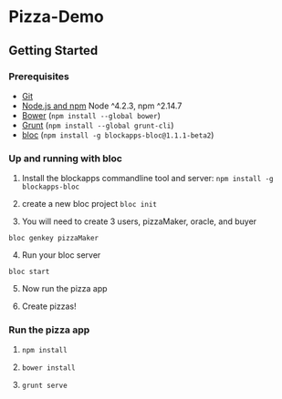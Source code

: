 # Pizza-Demo 

## Getting Started

### Prerequisites

- [Git](https://git-scm.com/)
- [Node.js and npm](nodejs.org) Node ^4.2.3, npm ^2.14.7
- [Bower](bower.io) (`npm install --global bower`)
- [Grunt](http://gruntjs.com/) (`npm install --global grunt-cli`)
- [bloc](http://github.com/blockapps/bloc) (`npm install -g blockapps-bloc@1.1.1-beta2`)

### Up and running with bloc
1) Install the blockapps commandline tool and server: `npm install -g blockapps-bloc`

2) create a new bloc project `bloc init`

3) You will need to create 3 users, pizzaMaker, oracle, and buyer

`bloc genkey pizzaMaker`

4) Run your bloc server

`bloc start`

5) Now run the pizza app

6) Create pizzas!

### Run the pizza app

1. `npm install`

2. `bower install`

3. `grunt serve` 


